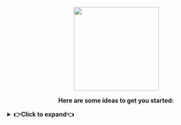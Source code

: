 <p align="center">
<img src="https://i.ibb.co/tMswqqB/images-1.png" width="197" height="194" />
</p>

<p align="center"><b>
Here are some ideas to get you started:
</b>
</p>

<details>
 <summary><b>👉Click to expand👈</b></summary>

- 🔭 <b> I’m currently working on ... </b> Make world great place again 🌍
- 🌱 <b> I’m currently learning ... </b> What do you want to teach me ❓ 
- 👯 <b> I’m looking to collaborate on ... </b> 👀👀 👂👂 
- 🤔 <b> I’m looking for help with ................. </b> 
- 💬 <b> Ask me about ... </b> Anything
- 📫 <b> How to reach me: ... </b> [![Linkedin Badge](https://img.shields.io/badge/-Murat-0e76a8?style=flat&labelColor=0e76a8&logo=linkedin&logoColor=white)](https://www.linkedin.com/in/muratilgun/) [![Mail Badge](https://img.shields.io/badge/-muratilgun-c0392b?style=flat&labelColor=c0392b&logo=gmail&logoColor=white)](mailto:muratilgun34@gmail.com)
- 😄 <b> Pronouns: ...  </b> Muro/Murat
- ⚡ <b> Fun fact: ... </b> I tried to write all of  this at 2:20 at midnight 
<p align="center">
<img alt=".Net" src="https://img.shields.io/badge/.NET-5C2D91?style=for-the-badge&logo=.net&logoColor=white"/> 	<img alt="C#" src="https://img.shields.io/badge/c%23-%23239120.svg?&style=for-the-badge&logo=c-sharp&logoColor=white"/>
</p> 

</details>


